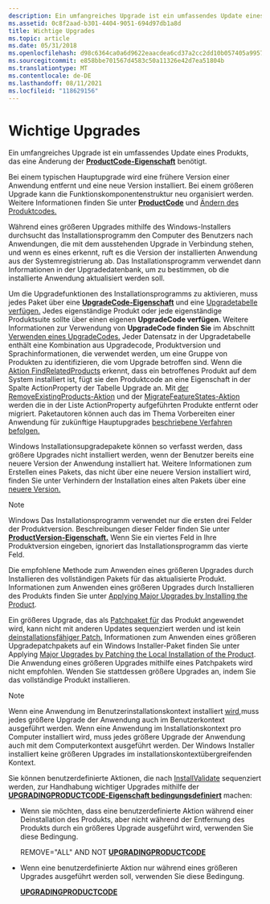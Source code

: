 ```yaml
---
description: Ein umfangreiches Upgrade ist ein umfassendes Update eines Produkts, das eine Änderung der ProductCode-Eigenschaft benötigt.
ms.assetid: 0c8f2aad-b301-4404-9051-694d97db1a8d
title: Wichtige Upgrades
ms.topic: article
ms.date: 05/31/2018
ms.openlocfilehash: d98c6364ca0a6d9622eaacdea6cd37a2cc2dd10b057405a99577acab5102f8f3
ms.sourcegitcommit: e858bbe701567d4583c50a11326e42d7ea51804b
ms.translationtype: MT
ms.contentlocale: de-DE
ms.lasthandoff: 08/11/2021
ms.locfileid: "118629156"
---
```

# <a name="major-upgrades"></a>Wichtige Upgrades

Ein umfangreiches Upgrade ist ein umfassendes Update eines Produkts, das eine Änderung der [**ProductCode-Eigenschaft**](productcode.md) benötigt.

Bei einem typischen Hauptupgrade wird eine frühere Version einer Anwendung entfernt und eine neue Version installiert. Bei einem größeren Upgrade kann die Funktionskomponentenstruktur neu organisiert werden. Weitere Informationen finden Sie unter [**ProductCode**](productcode.md) und [Ändern des Produktcodes.](changing-the-product-code.md)

Während eines größeren Upgrades mithilfe des Windows-Installers durchsucht das Installationsprogramm den Computer des Benutzers nach Anwendungen, die mit dem ausstehenden Upgrade in Verbindung stehen, und wenn es eines erkennt, ruft es die Version der installierten Anwendung aus der Systemregistrierung ab. Das Installationsprogramm verwendet dann Informationen in der Upgradedatenbank, um zu bestimmen, ob die installierte Anwendung aktualisiert werden soll.

Um die Upgradefunktionen des Installationsprogramms zu aktivieren, muss jedes Paket über eine [**UpgradeCode-Eigenschaft**](upgradecode.md) und eine [Upgradetabelle verfügen.](upgrade-table.md) Jedes eigenständige Produkt oder jede eigenständige Produktsuite sollte über einen eigenen **UpgradeCode verfügen.** Weitere Informationen zur Verwendung von **UpgradeCode finden Sie** im Abschnitt [Verwenden eines UpgradeCodes.](using-an-upgradecode.md) Jeder Datensatz in der Upgradetabelle enthält eine Kombination aus Upgradecode, Produktversion und Sprachinformationen, die verwendet werden, um eine Gruppe von Produkten zu identifizieren, die vom Upgrade betroffen sind. Wenn die [Aktion FindRelatedProducts](findrelatedproducts-action.md) erkennt, dass ein betroffenes Produkt auf dem System installiert ist, fügt sie den Produktcode an eine Eigenschaft in der Spalte ActionProperty der Tabelle Upgrade an. Mit [der RemoveExistingProducts-Aktion](removeexistingproducts-action.md) und der [MigrateFeatureStates-Aktion](migratefeaturestates-action.md) werden die in der Liste ActionProperty aufgeführten Produkte entfernt oder migriert. Paketautoren können auch das im Thema Vorbereiten einer Anwendung für zukünftige Hauptupgrades [beschriebene Verfahren befolgen.](preparing-an-application-for-future-major-upgrades.md)

Windows Installationsupgradepakete können so verfasst werden, dass größere Upgrades nicht installiert werden, wenn der Benutzer bereits eine neuere Version der Anwendung installiert hat. Weitere Informationen zum Erstellen eines Pakets, das nicht über eine neuere Version installiert wird, finden Sie unter Verhindern der Installation eines alten Pakets über eine [neuere Version.](preventing-an-old-package-from-installing-over-a-newer-version.md)

> [!Note]  
> Windows Das Installationsprogramm verwendet nur die ersten drei Felder der Produktversion. Beschreibungen dieser Felder finden Sie unter [**ProductVersion-Eigenschaft.**](productversion.md) Wenn Sie ein viertes Feld in Ihre Produktversion eingeben, ignoriert das Installationsprogramm das vierte Feld.

 

Die empfohlene Methode zum Anwenden eines größeren Upgrades durch Installieren des vollständigen Pakets für das aktualisierte Produkt. Informationen zum Anwenden eines größeren Upgrades durch Installieren des Produkts finden Sie unter [Applying Major Upgrades by Installing the Product](applying-major-upgrades-by-installing-the-product.md).

Ein größeres Upgrade, das als [Patchpaket für](patch-packages.md) das Produkt angewendet wird, kann nicht mit anderen Updates sequenziert werden und ist kein [deinstallationsfähiger Patch.](uninstallable-patches.md) Informationen zum Anwenden eines größeren Upgradepatchpakets auf ein Windows Installer-Paket finden Sie unter Applying [Major Upgrades by Patching the Local Installation of the Product](applying-major-upgrades-by-patching-the-local-installation-of-the-product.md). Die Anwendung eines größeren Upgrades mithilfe eines Patchpakets wird nicht empfohlen. Wenden Sie stattdessen größere Upgrades an, indem Sie das vollständige Produkt installieren.

> [!Note]  
> Wenn eine Anwendung im Benutzerinstallationskontext installiert [wird,](installation-context.md)muss jedes größere Upgrade der Anwendung auch im Benutzerkontext ausgeführt werden. Wenn eine Anwendung im Installationskontext pro Computer installiert wird, muss jedes größere Upgrade der Anwendung auch mit dem Computerkontext ausgeführt werden. Der Windows Installer installiert keine größeren Upgrades im installationskontextübergreifenden Kontext.

 

Sie können benutzerdefinierte Aktionen, die nach [InstallValidate](installvalidate-action.md) sequenziert werden, zur Handhabung wichtiger Upgrades mithilfe der [**UPGRADINGPRODUCTCODE-Eigenschaft bedingungsdefiniert**](upgradingproductcode.md) machen:

-   Wenn sie möchten, dass eine benutzerdefinierte Aktion während einer Deinstallation des Produkts, aber nicht während der Entfernung des Produkts durch ein größeres Upgrade ausgeführt wird, verwenden Sie diese Bedingung.

    REMOVE="ALL" AND NOT [ **UPGRADINGPRODUCTCODE**](upgradingproductcode.md)

-   Wenn eine benutzerdefinierte Aktion nur während eines größeren Upgrades ausgeführt werden soll, verwenden Sie diese Bedingung.

    [**UPGRADINGPRODUCTCODE**](upgradingproductcode.md)

 

 



